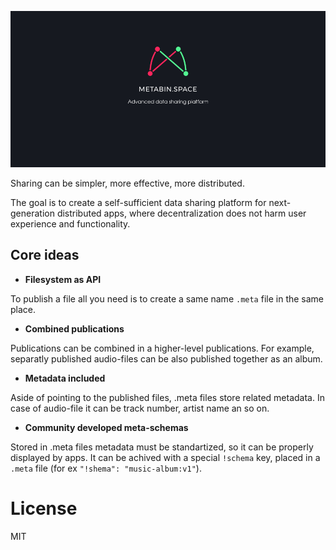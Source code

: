 ![](/_banner.png)

Sharing can be simpler, more effective, more distributed.

The goal is to create a self-sufficient data sharing platform for next-generation distributed apps, where decentralization does not harm user experience and functionality.

## Core ideas

- **Filesystem as API**

To publish a file all you need is to create a same name `.meta` file in the same place.

- **Combined publications**

Publications can be combined in a higher-level publications. For example, separatly published audio-files can be also published together as an album.

- **Metadata included**

Aside of pointing to the published files, .meta files store related metadata. In case of audio-file it can be track number, artist name an so on.

- **Community developed meta-schemas**

Stored in .meta files metadata must be standartized, so it can be properly displayed by apps. It can be achived with a special `!schema` key, placed in a `.meta` file (for ex `"!shema": "music-album:v1"`).

# License
MIT
